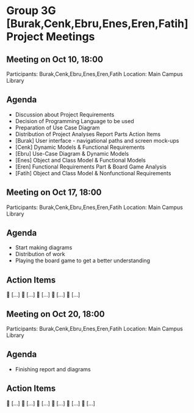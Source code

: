 # Group 3G [Burak,Cenk,Ebru,Enes,Eren,Fatih] Project Meetings

## Meeting on Oct 10, 18:00
Participants: Burak,Cenk,Ebru,Enes,Eren,Fatih
Location: Main Campus Library
## Agenda
- Discussion about Project Requirements
- Decision of Programming Language to be used
- Preparation of Use Case Diagram
- Distribution of Project Analyses Report Parts
Action Items
- [Burak] User interface - navigational paths and screen mock-ups
- [Cenk] Dynamic Models & Functional Requirements
- [Ebru] Use-Case Diagram & Dynamic Models
- [Enes] Object and Class Model & Functional Models
- [Eren] Functional Requirements Part & Board Game Analysis
- [Fatih] Object and Class Model & Nonfunctional Requirements
## Meeting on Oct 17, 18:00
Participants: Burak,Cenk,Ebru,Enes,Eren,Fatih
Location: Main Campus Library
## Agenda
- Start making diagrams
- Distribution of work
- Playing the board game to get a better understanding

## Action Items
 […]
 […]
 […]
 […]
 […]
## Meeting on Oct 20, 18:00
Participants: Burak,Cenk,Ebru,Enes,Eren,Fatih
Location: Main Campus Library
## Agenda
- Finishing report and diagrams
## Action Items
 […]
 […]
 […]
 […]
 […]
 […]

